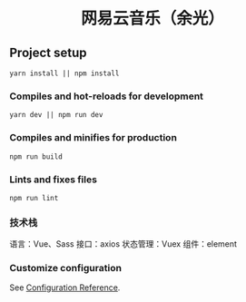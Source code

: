<!--
 * @desc:
 * @Author: 余光
 * @Email: webbj97@163.com
 * @Date: 2020-07-31 18:25:34
-->
<h1 align=center>网易云音乐（余光）</h1>


## Project setup

```
yarn install || npm install
```

### Compiles and hot-reloads for development

```
yarn dev || npm run dev
```

### Compiles and minifies for production
```
npm run build
```

### Lints and fixes files
```
npm run lint
```

### 技术栈

语言：Vue、Sass
接口：axios
状态管理：Vuex
组件：element

### Customize configuration
See [Configuration Reference](https://cli.vuejs.org/config/).
